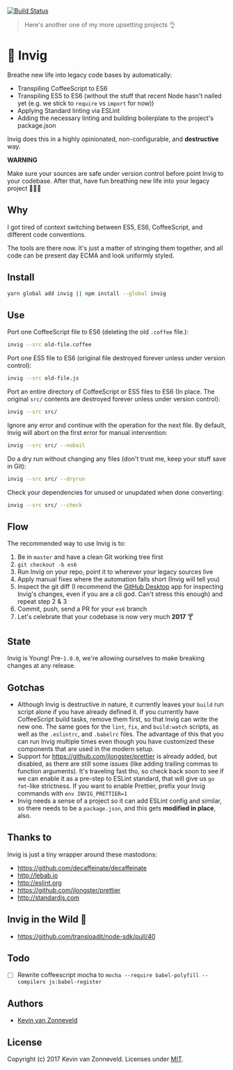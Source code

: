 [![Build Status](https://travis-ci.org/kvz/invig.svg?branch=master)](https://travis-ci.org/kvz/invig)

> Here's another one of my more upsetting projects 👌

# 🌿 Invig

Breathe new life into legacy code bases by automatically:

 - Transpiling CoffeeScript to ES6
 - Transpiling ES5 to ES6 (without the stuff that recent Node hasn't nailed yet (e.g. we stick to `require` vs `import` for now))
 - Applying Standard linting via ESLint
 - Adding the necessary linting and building boilerplate to the project's package.json
 
Invig does this in a highly opinionated, non-configurable, and **destructive** way. 

**WARNING**

Make sure your sources are safe under version control before point Invig to your codebase. 
After that, have fun breathing new life into your legacy project 🤗💨🌿 

## Why

I got tired of context switching between ES5, ES6, CoffeeScript, and different code conventions.

The tools are there now. It's just a matter of stringing them together, and all code can be present day ECMA and look uniformly styled.

## Install

```bash
yarn global add invig || npm install --global invig
```

## Use

Port one CoffeeScript file to ES6 (deleting the old `.coffee` file.):

```bash
invig --src old-file.coffee
```

Port one ES5 file to ES6 (original file destroyed forever unless under version control):

```bash
invig --src old-file.js
```

Port an entire directory of CoffeeScript or ES5 files to ES6 (In place. The original `src/` contents are destroyed forever unless under version control):

```bash
invig --src src/
```

Ignore any error and continue with the operation for the next file. By default, Invig will abort on the first error for manual intervention:

```bash
invig --src src/ --nobail
```

Do a dry run without changing any files (don't trust me, keep your stuff save in Git):

```bash
invig --src src/ --dryrun
```

Check your dependencies for unused or unupdated when done converting:

```bash
invig --src src/ --check
```

## Flow 

The recommended way to use Invig is to:

1. Be in `master` and have a clean Git working tree first
1. `git checkout -b es6`
2. Run Invig on your repo, point it to wherever your legacy sources live
3. Apply manual fixes where the automation falls short (Invig will tell you)
4. Inspect the git diff (I recommend the [GitHub Desktop](https://desktop.github.com) app for inspecting Invig's changes, even if you are a cli god. Can't stress this enough) and repeat step 2 & 3
5. Commit, push, send a PR for your `es6` branch
6. Let's celebrate that your codebase is now very much **2017** 🍸

## State

Invig is Young! Pre-`1.0.0`, we're allowing ourselves to make breaking changes at any release.

## Gotchas

- Although Invig is destructive in nature, it currently leaves your `build` run script alone if you have already defined it. If you currently have
CoffeeScript build tasks, remove them first, so that Invig can write the new one. 
The same goes for the `lint`, `fix`, and `build:watch` scripts, as well as the `.eslintrc`, and `.babelrc` files. The advantage of this that you 
can run Invig multiple times even though you have customized these components that are used in the modern setup.
- Support for <https://github.com/jlongster/prettier> is already added, but disabled, as there are still some issues (like adding trailing commas to function arguments). It's traveling fast tho, so check back soon to see if we can enable it as a pre-step to ESLint standard, that will give us `go fmt`-like strictness. If you want to enable Prettier, prefix your Invig commands with `env INVIG_PRETTIER=1 `
- Invig needs a sense of a project so it can add ESLint config and similar, so there needs to be a `package.json`, and this gets **modified in place**, also.

## Thanks to

Invig is just a tiny wrapper around these mastodons:

- <https://github.com/decaffeinate/decaffeinate>
- <http://lebab.io>
- <http://eslint.org>
- <https://github.com/jlongster/prettier>
- <http://standardjs.com>

## Invig in the Wild 🌿

- <https://github.com/transloadit/node-sdk/pull/40>

## Todo

- [ ] Rewrite coffeescript mocha to `mocha --require babel-polyfill --compilers js:babel-register`

## Authors

- [Kevin van Zonneveld](https://transloadit.com/about/#kevin)

## License

Copyright (c) 2017 Kevin van Zonneveld. Licenses under [MIT](LICENSE).
